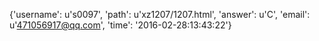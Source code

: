 {'username': u's0097', 'path': u'xz1207/1207.html', 'answer': u'C', 'email': u'471056917@qq.com', 'time': '2016-02-28:13:43:22'}